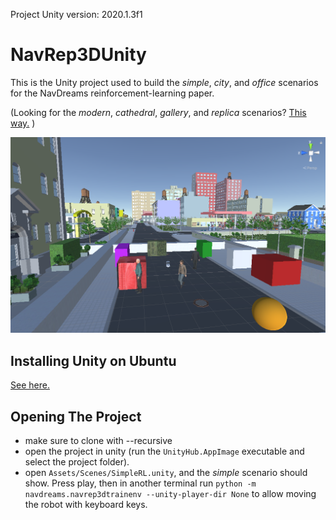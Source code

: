 Project Unity version: 2020.1.3f1

# NavRep3DUnity

This is the Unity project used to build the *simple*, *city*, and *office* scenarios for the NavDreams reinforcement-learning paper.

(Looking for the *modern*, *cathedral*, *gallery*, and *replica* scenarios? [This way.](https://www.github.com/ethz-asl/NavDreamsUnity) )

![titleimage](github_media/city_unity.png)


## Installing Unity on Ubuntu

[See here.](https://github.com/danieldugas/NavDreamsUnity#installing-unity-on-ubuntu)

## Opening The Project

- make sure to clone with --recursive
- open the project in unity (run the `UnityHub.AppImage` executable and select the project folder).
- open `Assets/Scenes/SimpleRL.unity`, and the *simple* scenario should show. Press play, then in another terminal run `python -m navdreams.navrep3dtrainenv --unity-player-dir None` to allow moving the robot with keyboard keys.
